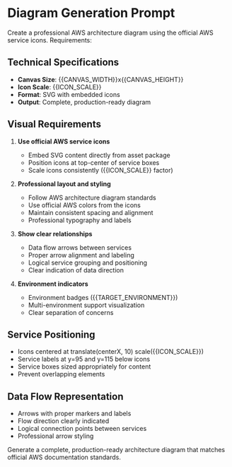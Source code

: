 # Diagram Generation Prompt

Create a professional AWS architecture diagram using the official AWS service icons. Requirements:

## Technical Specifications
- **Canvas Size**: {{CANVAS_WIDTH}}x{{CANVAS_HEIGHT}}
- **Icon Scale**: {{ICON_SCALE}}
- **Format**: SVG with embedded icons
- **Output**: Complete, production-ready diagram

## Visual Requirements
1. **Use official AWS service icons**
   - Embed SVG content directly from asset package
   - Position icons at top-center of service boxes
   - Scale icons consistently ({{ICON_SCALE}} factor)

2. **Professional layout and styling**
   - Follow AWS architecture diagram standards
   - Use official AWS colors from the icons
   - Maintain consistent spacing and alignment
   - Professional typography and labels

3. **Show clear relationships**
   - Data flow arrows between services
   - Proper arrow alignment and labeling
   - Logical service grouping and positioning
   - Clear indication of data direction

4. **Environment indicators**
   - Environment badges ({{TARGET_ENVIRONMENT}})
   - Multi-environment support visualization
   - Clear separation of concerns

## Service Positioning
- Icons centered at translate(centerX, 10) scale({{ICON_SCALE}})
- Service labels at y=95 and y=115 below icons
- Service boxes sized appropriately for content
- Prevent overlapping elements

## Data Flow Representation
- Arrows with proper markers and labels
- Flow direction clearly indicated
- Logical connection points between services
- Professional arrow styling

Generate a complete, production-ready architecture diagram that matches official AWS documentation standards.
